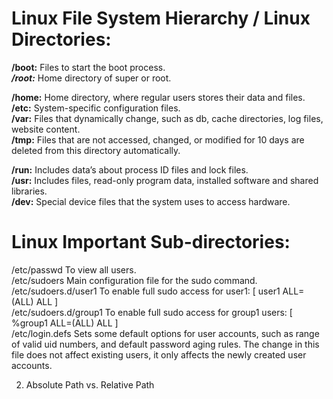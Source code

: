 # Linux File System Hierarchy / Linux Directories:  
**/boot:**	Files to start the boot process.    
***/root:***	Home directory of super or root.  
	
**/home:**	Home directory, where regular users stores their data and files.  
**/etc:**	System-specific configuration files.  
**/var:**	Files that dynamically  change, such as db, cache directories, log files, website content.  
**/tmp:**	Files that are not accessed, changed, or modified for 10 days are deleted from this directory automatically.  
	
**/run:**	Includes data’s about process ID files and lock files.  
**/usr:**	Includes files, read-only program data, installed software and shared libraries.  
**/dev:**	Special device files that the system uses to access hardware.  


# Linux Important Sub-directories:
/etc/passwd	To view all users.  
/etc/sudoers	Main configuration file for the sudo command.  
/etc/sudoers.d/user1	To enable full sudo access for user1: [ user1 ALL=(ALL) ALL ]  
/etc/sudoers.d/group1	To enable full sudo access for group1 users: [ %group1 ALL=(ALL) ALL ]  
/etc/login.defs	Sets some default options for user accounts, such as range of valid uid numbers, and default password aging rules. The change in this file does not affect existing users, it only affects the newly created user accounts.

2. Absolute Path vs. Relative Path
